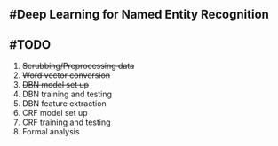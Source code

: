 #Deep Learning for Named Entity Recognition
---
#TODO
---
1. ~~Scrubbing/Preprocessing data~~
2. ~~Word vector conversion~~
3. ~~DBN model set up~~
4. DBN training and testing 
5. DBN feature extraction 
6. CRF model set up 
7. CRF training and testing 
8. Formal analysis